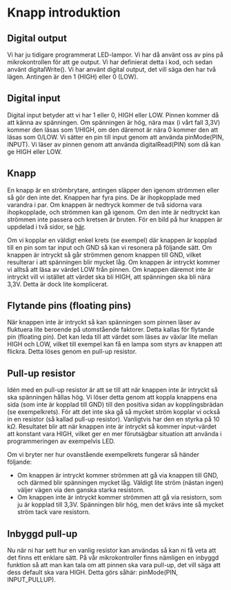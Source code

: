 # Knapp introduktion

## Digital output

Vi har ju tidigare programmerat LED-lampor. Vi har då använt oss av pins på mikrokontrollen för att ge output. Vi har definierat detta i kod, och sedan använt digitalWrite(). Vi har använt digital output, det vill säga den har två lägen. Antingen är den 1 (HIGH) eller 0 (LOW).

## Digital input

Digital input betyder att vi har 1 eller 0, HIGH eller LOW. Pinnen kommer då att känna av spänningen. Om spänningen är hög, nära max (i vårt fall 3,3V) kommer den läsas som 1/HIGH, om den däremot är nära 0 kommer den att läsas som 0/LOW. Vi sätter en pin till input genom att använda pinMode(PIN, INPUT). Vi läser av pinnen genom att använda digitalRead(PIN) som då kan ge HIGH eller LOW.

## Knapp

En knapp är en strömbrytare, antingen släpper den igenom strömmen eller så gör den inte det. Knappen har fyra pins. De är ihopkopplade med varandra i par. Om knappen är nedtryck kommer de två sidorna vara ihopkopplade, och strömmen kan gå igenom. Om den inte är nedtryckt kan strömmen inte passera och kretsen är bruten. För en bild på hur knappen är uppdelad i två sidor, se [här](https://drive.google.com/file/d/1nwq42M8LVgZetJSkh4qSrZjrc4byYYDu/view?usp=drive_link).

Om vi kopplar en väldigt enkel krets (se exempel) där knappen är kopplad till en pin som tar input och GND så kan vi resonera på följande sätt. Om knappen är intryckt så går strömmen genom knappen till GND, vilket resulterar i att spänningen blir mycket låg. Om knappen är intryckt kommer vi alltså att läsa av värdet LOW från pinnen. Om knappen däremot inte är intryckt vill vi istället att värdet ska bli HIGH, att spänningen ska bli nära 3,3V. Detta är dock lite komplicerat.

## Flytande pins (floating pins)
När knappen inte är intryckt så kan spänningen som pinnen läser av fluktuera lite beroende på utomstående faktorer. Detta kallas för flytande pin (floating pin). Det kan leda till att värdet som läses av växlar lite mellan HIGH och LOW, vilket till exempel kan få en lampa som styrs av knappen att flickra. Detta löses genom en pull-up resistor.

## Pull-up resistor
Idén med en pull-up resistor är att se till att när knappen inte är intryckt så ska spänningen hållas hög. Vi löser detta genom att koppla knappens ena sida (som inte är kopplad till GND) till den positiva sidan av kopplingsbrädan (se exempelkrets). För att det inte ska gå så mycket ström kopplar vi också in en resistor (så kallad pull-up resistor). Vanligtvis har den en styrka på 10 k$\Omega$. Resultatet blir att när knappen inte är intryckt så kommer input-värdet att konstant vara HIGH, vilket ger en mer förutsägbar situation att använda i programmeringen av exempelvis LED.

Om vi bryter ner hur ovanstående exempelkrets fungerar så händer följande:
* Om knappen är intryckt kommer strömmen att gå via knappen till GND, och därmed blir spänningen mycket låg. Väldigt lite ström (nästan ingen) väljer vägen via den ganska starka resistorn.
* Om knappen inte är intryckt kommer strömmen att gå via resistorn, som ju är kopplad till 3,3V. Spänningen blir hög, men det krävs inte så mycket ström tack vare resistorn.

## Inbyggd pull-up
Nu när ni har sett hur en vanlig resistor kan användas så kan ni få veta att det finns ett enklare sätt. På vår mikrokontroller finns nämligen en inbyggd funktion så att man kan tala om att pinnen ska vara pull-up, det vill säga att dess default ska vara HIGH. Detta görs såhär: pinMode(PIN, INPUT_PULLUP).